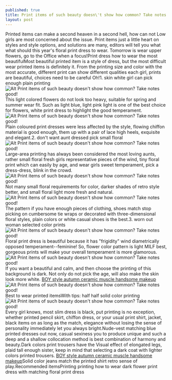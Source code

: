```yaml
---
published: true
title: Print items of such beauty doesn\'t show how common? Take notes good!
layout: post
---
```

Printed items can make a second heaven in a second hell, how can not Low girls are most concerned about the issue. Print items just a little heart on styles and style options, and solutions are many, editors will tell you what what should this year\'s floral print dress to wear. Tomorrow is wear upper flowers, go to the Office when a focus!Print dress how to wear the most beautifulMost beautiful printed item is a style of dress, but the most difficult wear printed items is definitely it. From the printing size and color with the most accurate, different print can show different qualities each girl, prints are beautiful, choices need to be careful Oh!1. skin white girl can pick enough plain printing![Alt Print items of such beauty doesn\'t show how common? Take notes good!](https://c2.staticflickr.com/8/7251/26877377491_0822040142_b.jpg)This light colored flowers do not look too heavy, suitable for spring and summer wear fit. Such as light blue, light pink light is one of the best choice for flowers, white print dress to highlight the good temperament.![Alt Print items of such beauty doesn\'t show how common? Take notes good!](https://c2.staticflickr.com/8/7553/26877384351_06708ff08c_b.jpg)Plain coloured print dresses were less affected by the style, flowing chiffon material is good enough, them up with a pair of lace high heels, exquisite and elegant.2. don\'t want aunt dressed pick small floral![Alt Print items of such beauty doesn\'t show how common? Take notes good!](https://c2.staticflickr.com/8/7119/26877388841_720566d01b_b.jpg)Large-area printing has always been considered the most loving aunts, rather small floral fresh girls representative pieces of the wind, tiny floral print which can easily by age, and wear girls sweet temperament, pick a dress-dress, blink in the crowd.![Alt Print items of such beauty doesn\'t show how common? Take notes good!](https://c2.staticflickr.com/8/7471/26340050554_9c0e27a720_b.jpg)Not many small floral requirements for color, darker shades of retro style better, and small floral light more fresh and natural.![Alt Print items of such beauty doesn\'t show how common? Take notes good!](https://c2.staticflickr.com/8/7232/26851164552_fa428fed99_b.jpg)The pattern if you have enough pieces of clothing, shoes match stop picking on cumbersome tie wraps or decorated with three-dimensional floral styles, plain colors or white casual shoes is the best.3. worn out woman selected color prints![Alt Print items of such beauty doesn\'t show how common? Take notes good!](https://c2.staticflickr.com/8/7737/26340061114_0fec925c93_b.jpg)Floral print dress is beautiful because it has \"frigidity\" wind diametrically opposed temperament--feminine! So, flower color pattern is light MILF best, gorgeous prints will make your overall temperament is more glamorous.![Alt Print items of such beauty doesn\'t show how common? Take notes good!](https://c2.staticflickr.com/8/7358/26340983543_a48f5dd4cd_b.jpg)If you want a beautiful and calm, and then choose the printing of this background is dark. Not only do not pick the age, will also make the skin look more white. [BOY style autumn ceramic muscle handsome makeup](http://fendicase.github.io/2016/02/15/boy-style-autumn-ceramic-muscle-handsome-makeup.html)![Alt Print items of such beauty doesn\'t show how common? Take notes good!](https://c2.staticflickr.com/8/7147/26340991763_dcb9afec43_b.jpg)Best to wear printed itemsWith tips: half half solid color printing![Alt Print items of such beauty doesn\'t show how common? Take notes good!](https://c2.staticflickr.com/8/7211/26340999393_7b0997ab10_b.jpg)Every girl knows, most slim dress is black, put printing is no exception, whether printed pencil skirt, chiffon dress, or your usual print shirt, jacket, black items on as long as the match, elegance without losing the sense of personality immediately let you always bright.Nude-vest matching blue printed dresses out now, casual sexiness you to produce unique and such a deep and a shallow collocation method is best combination of harmony and beauty.Dark colors print trousers have the Visual effect of elongated legs, plaid tall enough sister, keep in mind that selecting a dark coat with lighter colors printed trousers. [BOY style autumn ceramic muscle handsome makeup](http://fendicase.github.io/2016/02/15/boy-style-autumn-ceramic-muscle-handsome-makeup.html)Solid color jeans match the printed shirt retro sense of play.Recommended itemsPrinting printing how to wear dark flower print dress with matching floral print dress